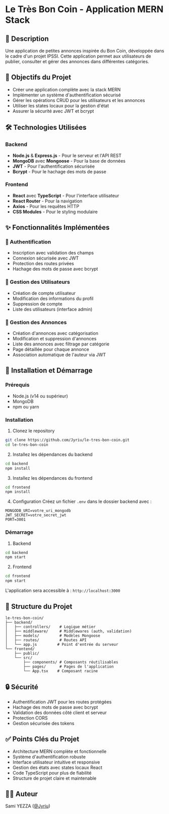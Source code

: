 # Le Très Bon Coin - Application MERN Stack

## 📝 Description
Une application de petites annonces inspirée du Bon Coin, développée dans le cadre d'un projet IPSSI. Cette application permet aux utilisateurs de publier, consulter et gérer des annonces dans différentes catégories.

## 🎯 Objectifs du Projet
- Créer une application complète avec la stack MERN
- Implémenter un système d'authentification sécurisé
- Gérer les opérations CRUD pour les utilisateurs et les annonces
- Utiliser les states locaux pour la gestion d'état
- Assurer la sécurité avec JWT et bcrypt

## 🛠 Technologies Utilisées

### Backend
- **Node.js** & **Express.js** - Pour le serveur et l'API REST
- **MongoDB** avec **Mongoose** - Pour la base de données
- **JWT** - Pour l'authentification sécurisée
- **Bcrypt** - Pour le hachage des mots de passe

### Frontend
- **React** avec **TypeScript** - Pour l'interface utilisateur
- **React Router** - Pour la navigation
- **Axios** - Pour les requêtes HTTP
- **CSS Modules** - Pour le styling modulaire

## ✨ Fonctionnalités Implémentées

### 🔐 Authentification
- Inscription avec validation des champs
- Connexion sécurisée avec JWT
- Protection des routes privées
- Hachage des mots de passe avec bcrypt

### 👥 Gestion des Utilisateurs
- Création de compte utilisateur
- Modification des informations du profil
- Suppression de compte
- Liste des utilisateurs (interface admin)

### 📢 Gestion des Annonces
- Création d'annonces avec catégorisation
- Modification et suppression d'annonces
- Liste des annonces avec filtrage par catégorie
- Page détaillée pour chaque annonce
- Association automatique de l'auteur via JWT

## 🚀 Installation et Démarrage

### Prérequis
- Node.js (v14 ou supérieur)
- MongoDB
- npm ou yarn

### Installation

1. Clonez le repository
```bash
git clone https://github.com/Jyriu/le-tres-bon-coin.git
cd le-tres-bon-coin
```

2. Installez les dépendances du backend
```bash
cd backend
npm install
```

3. Installez les dépendances du frontend
```bash
cd frontend
npm install
```

4. Configuration
Créez un fichier `.env` dans le dossier backend avec :
```env
MONGODB_URI=votre_uri_mongodb
JWT_SECRET=votre_secret_jwt
PORT=3001
```

### Démarrage

1. Backend
```bash
cd backend
npm start
```

2. Frontend
```bash
cd frontend
npm start
```

L'application sera accessible à : `http://localhost:3000`

## 📁 Structure du Projet

```
le-tres-bon-coin/
├── backend/
│   ├── controllers/    # Logique métier
│   ├── middleware/     # Middlewares (auth, validation)
│   ├── models/         # Modèles Mongoose
│   ├── routes/         # Routes API
│   └── app.js         # Point d'entrée du serveur
└── frontend/
    ├── public/
    └── src/
        ├── components/ # Composants réutilisables
        ├── pages/      # Pages de l'application
        └── App.tsx    # Composant racine
```

## 🔒 Sécurité
- Authentification JWT pour les routes protégées
- Hachage des mots de passe avec bcrypt
- Validation des données côté client et serveur
- Protection CORS
- Gestion sécurisée des tokens

## ✅ Points Clés du Projet
- Architecture MERN complète et fonctionnelle
- Système d'authentification robuste
- Interface utilisateur intuitive et responsive
- Gestion des états avec states locaux React
- Code TypeScript pour plus de fiabilité
- Structure de projet claire et maintenable

## 👨‍💻 Auteur
Sami YEZZA ([@Jyriu](https://github.com/Jyriu)) 